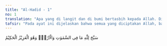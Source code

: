 ```yaml
---
title: "Al-Hadid - 1"
no: 1
translation: "Apa yang di langit dan di bumi bertasbih kepada Allah. Dialah Yang Mahaperkasa, Mahabijaksana."
tafsir: "Pada ayat ini dijelaskan bahwa semua yang diciptakan Allah, baik yang berada di langit maupun yang berada di bumi seperti binatang, tumbuh-tumbuhan, batu dan lain-lain yang bernyawa atau pun tidak, seharusnya setiap waktu dengan tulus dan ikhlas bertasbih kepada-Nya, menyatakan kebesaran-Nya, dan mengakui bahwa Dia-lah yang Mahakuasa. Semuanya tunduk menyembah serta mematuhi segala perintah-Nya. Jika demikian, manusia sebagai makhluk yang dikaruniai akal seharusnya menyucikan Allah, melaksanakan perintah dan menjauhi larangan-Nya. Dalam ayat lain yang menunjukkan kedudukan makhluk, Allah berfirman: \n\nLangit yang tujuh, bumi dan semua yang ada di dalamnya bertasbih kepada Allah. Dan tidak ada sesuatu pun melainkan bertasbih dengan memuji-Nya, tetapi kamu tidak mengerti tasbih mereka. Sungguh, Dia Maha Penyantun, Maha Pengampun. (al-Isra'/17: 44) \n\nDia pulalah Yang Mahaperkasa, tidak ada sesuatu pun yang dapat menyaingi-Nya. Dia Mahabijaksana menciptakan, memerintah dan mengatur makhluk-Nya dengan peraturan yang sudah ditentukanNya, yang sesuai dengan kehendak-Nya."
---
```


سَبَّحَ لِلّٰهِ مَا فِى السَّمٰوٰتِ وَالْاَرْضِۚ وَهُوَ الْعَزِيْزُ الْحَكِيْمُ 
